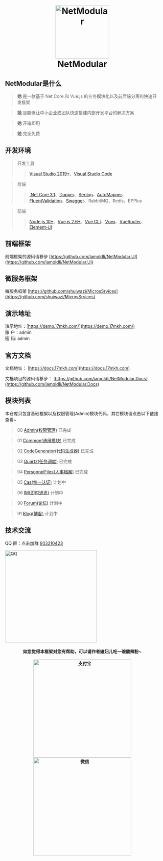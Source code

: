 <h1 align="center">
  <img src="./img/logo.png" alt="NetModular" width="175"/>
<br>
NetModular
</h1>

## NetModular是什么

> **她** 是一款基于.Net Core 和 Vue.js 的业务模块化以及前后端分离的快速开发框架

> **她** 是能够让中小企业或团队快速搭建内部开发平台的解决方案

> **她** 开箱即用

> **她** 完全免费

## 开发环境

> 开发工具
>
> > [Visual Studio 2019+](https://visualstudio.microsoft.com/zh-hans/downloads/)、[Visual Studio Code](https://code.visualstudio.com/)

> 后端
>
> > [.Net Core 3.1](https://dotnet.microsoft.com/download)、[Dapper](https://github.com/StackExchange/Dapper)、[Serilog](https://serilog.net/)、[AutoMapper](https://automapper.org/)、[FluentValidation](https://fluentvalidation.net)、[Swagger](https://github.com/domaindrivendev/Swashbuckle.AspNetCore)、RabbitMQ、Redis、EPPlus

> 前端
>
> > [Node.js 10+](https://nodejs.org/en/)、[Vue.js 2.6+](https://cn.vuejs.org/)、[Vue CLI](https://cli.vuejs.org/zh/guide/)、[Vuex](https://vuex.vuejs.org/zh/)、[VueRouter](https://router.vuejs.org/zh/)、[Element-UI](https://element.eleme.cn/#/zh-CN/component/installation)

## 前端框架

前端框架的源码请移步 [https://github.com/iamoldli/NetModular.UI](https://github.com/iamoldli/NetModular.UI)

## 微服务框架

微服务框架 [https://github.com/shuiwazi/MicrosSrvices](https://github.com/shuiwazi/MicrosSrvices)

## 演示地址

演示地址：[https://demo.17mkh.com/](https://demo.17mkh.com/)  
账 户：admin  
密 码: admin  

## 官方文档

文档地址： [https://docs.17mkh.com](https://docs.17mkh.com)

文档项目的源码请移步： [https://github.com/iamoldli/NetModular.Docs](https://github.com/iamoldli/NetModular.Docs)

## 模块列表

本仓库只包含基础框架以及权限管理(Admin)模块代码，其它模块请点击以下链接查看~

> 00 [Admin(权限管理)](https://github.com/iamoldli/NetModular/tree/master/src/Admin) 已完成

> 01 [Common(通用模块)](https://github.com/iamoldli/Nm.Module.Common) 已完成

> 02 [CodeGenerator(代码生成器)](https://github.com/iamoldli/Nm.Module.CodeGenerator) 已完成

> 03 [Quartz(任务调度)](https://github.com/iamoldli/Nm.Module.Quartz) 已完成

> 04 [PersonnelFiles(人事档案)](https://github.com/iamoldli/NetModular.Module.PersonnelFiles) 已完成

> 05 [Cas(统一认证)](https://github.com/iamoldli/NetModular.Module.Cas) 计划中

> 06 [IM(即时通讯)](https://github.com/iamoldli/NetModular.Module.IM) 计划中

> 90 [Forum(论坛)](https://github.com/iamoldli/NetModular.Module.Forum) 计划中

> 91 [Blog(博客)](https://github.com/iamoldli/NetModular.Module.Blog) 计划中

## 技术交流

QQ 群：点击加群 [903210423](http://shang.qq.com/wpa/qunwpa?idkey=cfc871fccc7173f17ac2c9d12c8a31a7549c260e6aefcb6a40fdcc4b423940b0)

<img src="./img/qq.jpg" alt="QQ" height="300"/>

<h4 align="center">
如您觉得本框架对您有帮助，可以请作者媳妇儿吃一碗酸辣粉~
<br>
<br>
  <img src="./img/airpay.jpg" alt="支付宝" height="320"/><img src="./img/wechat.jpg" alt="微信" height="320"/>
</h4>
